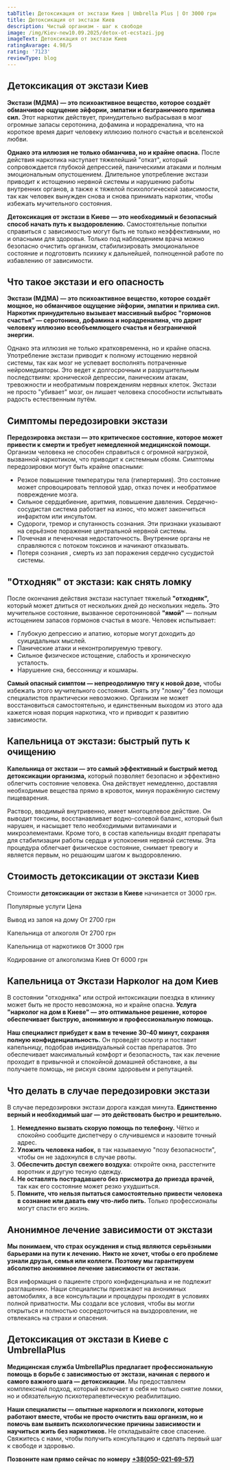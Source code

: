 ```yaml
---
tabTitle: Детоксикация от экстази Киев | Umbrella Plus | От 3000 грн
title: Детоксикация от экстази Киев
description: Чистый организм - шаг к свободе
image: /img/Kiev-new10.09.2025/detox-ot-ecstazi.jpg
imageText: Детоксикация от экстази Киев
ratingAvarage: 4.98/5
rating: '7123'
reviewType: blog
---
```


## Детоксикация от экстази Киев

**Экстази (МДМА) — это психоактивное вещество, которое создаёт обманчивое ощущение эйфории, эмпатии и безграничного прилива сил.** Этот наркотик действует, принудительно выбрасывая в мозг огромные запасы серотонина, дофамина и норадреналина, что на короткое время дарит человеку иллюзию полного счастья и вселенской любви.

**Однако эта иллюзия не только обманчива, но и крайне опасна.** После действия наркотика наступает тяжелейший "откат", который сопровождается глубокой депрессией, паническими атаками и полным эмоциональным опустошением. Длительное употребление экстази приводит к истощению нервной системы и нарушению работы внутренних органов, а также к тяжелой психологической зависимости, так как человек вынужден снова и снова принимать наркотик, чтобы избежать мучительного состояния.

**Детоксикация от экстази в Киеве — это необходимый и безопасный способ начать путь к выздоровлению.** Самостоятельные попытки справиться с зависимостью могут быть не только неэффективными, но и опасными для здоровья. Только под наблюдением врача можно безопасно очистить организм, стабилизировать эмоциональное состояние и подготовить психику к дальнейшей, полноценной работе по избавлению от зависимости.

## Что такое экстази и его опасность

**Экстази (МДМА) — это психоактивное вещество, которое создаёт мощное, но обманчивое ощущение эйфории, эмпатии и прилива сил. Наркотик принудительно вызывает массивный выброс "гормонов счастья" — серотонина, дофамина и норадреналина, что дарит человеку иллюзию всеобъемлющего счастья и безграничной энергии.**

Однако эта иллюзия не только кратковременна, но и крайне опасна. Употребление экстази приводит к полному истощению нервной системы, так как мозг не успевает восполнять потраченные нейромедиаторы. Это ведет к долгосрочным и разрушительным последствиям: хронической депрессии, паническим атакам, тревожности и необратимым повреждениям нервных клеток. Экстази не просто "убивает" мозг, он лишает человека способности испытывать радость естественным путём.

## Симптомы передозировки экстази

**Передозировка экстази — это критическое состояние, которое может привести к смерти и требует немедленной медицинской помощи.** Организм человека не способен справиться с огромной нагрузкой, вызванной наркотиком, что приводит к системным сбоям. Симптомы передозировки могут быть крайне опасными:

* Резкое повышение температуры тела (гипертермия). Это состояние может спровоцировать тепловой удар, отказ почек и необратимое повреждение мозга.
* Сильное сердцебиение, аритмия, повышение давления. Сердечно-сосудистая система работает на износ, что может закончиться инфарктом или инсультом.
* Судороги, тремор и спутанность сознания. Эти признаки указывают на серьёзное поражение центральной нервной системы.
* Почечная и печеночная недостаточность. Внутренние органы не справляются с потоком токсинов и начинают отказывать.
* Потеря сознания , смерть из зап поражения сердечно сусудистой системы.

## "Отходняк" от экстази: как снять ломку

После окончания действия экстази наступает тяжелый **"отходняк",** который может длиться от нескольких дней до нескольких недель. Это мучительное состояние, вызванное серотониновой **"ямой"** — полным истощением запасов гормонов счастья в мозге. Человек испытывает:

* Глубокую депрессию и апатию, которые могут доходить до суицидальных мыслей.
* Панические атаки и неконтролируемую тревогу.
* Сильное физическое истощение, слабость и хроническую усталость.
* Нарушение сна, бессонницу и кошмары.

**Самый опасный симптом — непреодолимую тягу к новой дозе,** чтобы избежать этого мучительного состояния. Снять эту "ломку" без помощи специалистов практически невозможно. Организм не может восстановиться самостоятельно, и единственным выходом из этого ада кажется новая порция наркотика, что и приводит к развитию зависимости.

## Капельница от экстази: быстрый путь к очищению

**Капельница от экстази — это самый эффективный и быстрый метод детоксикации организма,** который позволяет безопасно и эффективно облегчить состояние человека. Она действует немедленно, доставляя необходимые вещества прямо в кровоток, минуя поражённую систему пищеварения.

Раствор, вводимый внутривенно, имеет многоцелевое действие. Он выводит токсины, восстанавливает водно-солевой баланс, который был нарушен, и насыщает тело необходимыми витаминами и микроэлементами. Кроме того, в состав капельницы входят препараты для стабилизации работы сердца и успокоения нервной системы. Эта процедура облегчает физическое состояние, снимает тревогу и является первым, но решающим шагом к выздоровлению.

## Cтоимость детоксикации от экстази Киев

Стоимости **детоксикации от экстази в Киеве** начинается от 3000 грн.

Популярные услуги	Цена

Вывод из запоя на дому	От 2700 грн

Капельница от алкоголя	От 2700 грн

Капельница от наркотиков	От 3000 грн

Кодирование от алкоголизма Киев	От 6000 грн

## Капельница от Экстази Нарколог на дом Киев

В состоянии "отходняка" или острой интоксикации поездка в клинику может быть не просто невозможна, но и крайне опасна. **Услуга "нарколог на дом в Киеве" — это оптимальное решение, которое обеспечивает быструю, анонимную и профессиональную помощь.**

**Наш специалист прибудет к вам в течение 30-40 минут, сохраняя полную конфиденциальность.** Он проведёт осмотр и поставит капельницу, подобрав индивидуальный состав препаратов. Это обеспечивает максимальный комфорт и безопасность, так как лечение проходит в привычной и спокойной домашней обстановке, а вы получаете помощь, не рискуя своим здоровьем и репутацией.

## Что делать в случае передозировки экстази

В случае передозировки экстази дорога каждая минута. **Единственно верный и необходимый шаг — это действовать быстро и решительно.**

1. **Немедленно вызвать скорую помощь по телефону.** Чётко и спокойно сообщите диспетчеру о случившемся и назовите точный адрес.
2. **Уложить человека набок,** в так называемую "позу безопасности", чтобы он не задохнулся в случае рвоты.
3. **Обеспечить доступ свежего воздуха:** откройте окна, расстегните воротник и другую тесную одежду.
4. **Не оставлять пострадавшего без присмотра до приезда врачей,** так как его состояние может резко ухудшиться.
5. **Помните, что нельзя пытаться самостоятельно привести человека в сознание или давать ему что-либо пить.** Только профессионалы могут спасти его жизнь.

## Анонимное лечение зависимости от экстази

**Мы понимаем, что страх осуждения и стыд являются серьёзными барьерами на пути к лечению.** **Никто не хочет, чтобы о его проблеме узнали друзья, семья или коллеги. Поэтому мы гарантируем абсолютно анонимное лечение зависимости от экстази.**

Вся информация о пациенте строго конфиденциальна и не подлежит разглашению. Наши специалисты приезжают на анонимных автомобилях, а все консультации и процедуры проходят в условиях полной приватности. Мы создали все условия, чтобы вы могли открыться и полностью сосредоточиться на выздоровлении, не отвлекаясь на страхи и опасения.

## Детоксикация от экстази в Киеве с UmbrellaPlus

**Медицинская служба UmbrellaPlus предлагает профессиональную помощь в борьбе с зависимостью от экстази, начиная с первого и самого важного шага — детоксикации.** Мы предоставляем комплексный подход, который включает в себя не только снятие ломки, но и обязательную психотерапевтическую реабилитацию.

**Наши специалисты — опытные наркологи и психологи, которые работают вместе, чтобы не просто очистить ваш организм, но и помочь вам выявить психологические причины зависимости и научиться жить без наркотиков.** Не откладывайте свое спасение. Свяжитесь с нами, чтобы получить консультацию и сделать первый шаг к свободе и здоровью.

**Позвоните нам прямо сейчас по номеру** **[+38(050-021-69-57)](tel:0500216957)**
